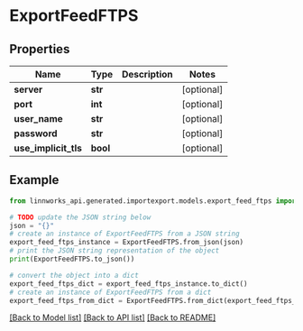 # ExportFeedFTPS


## Properties

Name | Type | Description | Notes
------------ | ------------- | ------------- | -------------
**server** | **str** |  | [optional] 
**port** | **int** |  | [optional] 
**user_name** | **str** |  | [optional] 
**password** | **str** |  | [optional] 
**use_implicit_tls** | **bool** |  | [optional] 

## Example

```python
from linnworks_api.generated.importexport.models.export_feed_ftps import ExportFeedFTPS

# TODO update the JSON string below
json = "{}"
# create an instance of ExportFeedFTPS from a JSON string
export_feed_ftps_instance = ExportFeedFTPS.from_json(json)
# print the JSON string representation of the object
print(ExportFeedFTPS.to_json())

# convert the object into a dict
export_feed_ftps_dict = export_feed_ftps_instance.to_dict()
# create an instance of ExportFeedFTPS from a dict
export_feed_ftps_from_dict = ExportFeedFTPS.from_dict(export_feed_ftps_dict)
```
[[Back to Model list]](../README.md#documentation-for-models) [[Back to API list]](../README.md#documentation-for-api-endpoints) [[Back to README]](../README.md)


